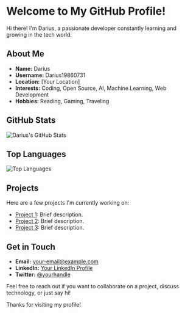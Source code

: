 # Welcome to My GitHub Profile!

Hi there! I'm Darius, a passionate developer constantly learning and growing in the tech world.

## About Me
- **Name:** Darius
- **Username:** Darius19860731
- **Location:** [Your Location]
- **Interests:** Coding, Open Source, AI, Machine Learning, Web Development
- **Hobbies:** Reading, Gaming, Traveling

## GitHub Stats
![Darius's GitHub Stats](https://github-readme-stats.vercel.app/api?username=Darius19860731&show_icons=true&theme=radical)

## Top Languages
![Top Languages](https://github-readme-stats.vercel.app/api/top-langs/?username=Darius19860731&layout=compact&theme=radical)

## Projects
Here are a few projects I'm currently working on:
- [Project 1](https://github.com/Darius19860731/project1): Brief description.
- [Project 2](https://github.com/Darius19860731/project2): Brief description.
- [Project 3](https://github.com/Darius19860731/project3): Brief description.

## Get in Touch
- **Email:** [your-email@example.com](mailto:your-email@example.com)
- **LinkedIn:** [Your LinkedIn Profile](https://www.linkedin.com/in/yourprofile)
- **Twitter:** [@yourhandle](https://twitter.com/yourhandle)

Feel free to reach out if you want to collaborate on a project, discuss technology, or just say hi!

Thanks for visiting my profile!

